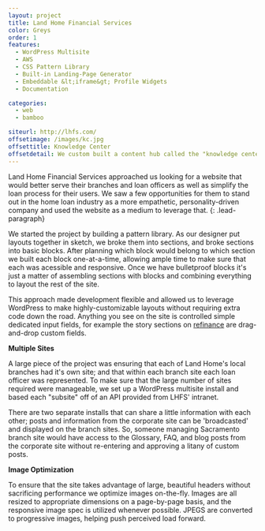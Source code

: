 ```yaml
---
layout: project
title: Land Home Financial Services
color: Greys
order: 1
features:
  - WordPress Multisite
  - AWS
  - CSS Pattern Library
  - Built-in Landing-Page Generator
  - Embeddable &lt;iframe&gt; Profile Widgets
  - Documentation

categories:
  - web
  - bamboo

siteurl: http://lhfs.com/
offsetimage: /images/kc.jpg
offsettitle: Knowledge Center
offsetdetail: We custom built a content hub called the "knowledge center" to support LHFS's position as a leader in the mortgage industry. The hub is integrated into WordPress to track post-popularity, re-use site-wide categories, and enable post broadcasting to branch sites&mdash;all within the familiar WordPress dashboard.
---
```


Land Home Financial Services approached us looking for a website that would better serve their branches and loan officers as well as simplify the loan process for their users. We saw a few opportunities for them to stand out in the home loan industry as a more empathetic, personality-driven company and used the website as a medium to leverage that.
{: .lead-paragraph}

We started the project by building a pattern library. As our designer put layouts together in sketch, we broke them into sections, and broke sections into basic blocks. After planning which block would belong to which section we built each block one-at-a-time, allowing ample time to make sure that each was acessible and responsive. Once we have bulletproof blocks it's just a matter of assembling sections with blocks and combining everything to layout the rest of the site.

This approach made development flexible and allowed us to leverage WordPress to make highly-customizable layouts without requiring extra code down the road. Anything you see on the site is controlled simple dedicated input fields, for example the story sections on [refinance](http://lhfs.com/refinance/) are drag-and-drop custom fields.

**Multiple Sites**

A large piece of the project was ensuring that each of Land Home's local branches had it's own site; and that within each branch site each loan officer was represented. To make sure that the large number of sites required were manageable, we set up a WordPress multisite install and based each "subsite" off of an API provided from LHFS' intranet.

There are two separate installs that can share a little information with each other; posts and information from the corporate site can be 'broadcasted' and displayed on the branch sites. So, someone managing Sacramento branch site would have access to the Glossary, FAQ, and blog posts from the corporate site without re-entering and approving a litany of custom posts.

**Image Optimization**

To ensure that the site takes advantage of large, beautiful headers without sacrificing performance we optimize images on-the-fly. Images are all resized to appropriate dimensions on a page-by-page basis, and the responsive image spec is utilized whenever possible. JPEGS are converted to progressive images, helping push perceived load forward.